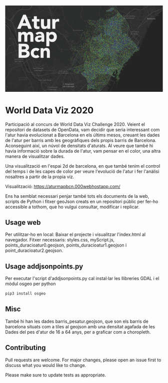 ![alt text](https://github.com/joanmaller/dataviz2020/blob/master/AturMapBcn.png?raw=true)

# World Data Viz 2020

Participació al concurs de World Data Viz Challenge 2020. 
Veient el repositori de datasets de OpenData, vam decidir que seria interessant com l'atur havia evolucionat a Barcelona en els últims mesos, creuant les dades de l'atur per barris amb les geogràfiques dels propis barris de Barcelona. Aconseguint així, un núvol de densitats d'aturats.
Al veure que també hi havia informació sobre la durada de l'atur, vam pensar en el color, una altra manera de visualitzar dades.

Una visualització en l'espai 2d de barcelona, en que també tenim el control del temps i de les capes de color per veure l'evolució de l'atur i fer l'anàlisi nosaltres a partir de la propia viz.

Visualització: https://aturmapbcn.000webhostapp.com/

Ens ha semblat necessari penjar també tots els documents de la web, scripts de Python i fitxer geoJson creats en un repositori públic per fer-ho accessible a tothom, que ho vulgui consultar, modificar i replicar. 

## Usage web

Per utilitzar-ho en local:
Baixar el projecte i visualitzar l'index.html al navegador. 
Fitxer necessaris: styles.css, myScript.js, points_duracioatur0.geojson, points_duracioatur1.geojson i point_duracioatur2.geojson.


## Usage addjsonpoints.py
Per executar l'script d'addjsonpoints.py cal instal·lar les llibreries GDAL i el mòdul osgeo per python
```bash
pip3 install osgeo

```
## Misc
També hi han les dades barris_pesatur.geojson, que son els barris de barcelona situats com a tiles al geojson amb una densitat agafada de les Dades del pes d'atur de 16 a 64 anys, per a graficar com a choropleth.

## Contributing
Pull requests are welcome. For major changes, please open an issue first to discuss what you would like to change.

Please make sure to update tests as appropriate.


